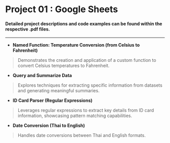 # Project 01 : Google Sheets

#### Detailed project descriptions and code examples can be found within the respective .pdf files.
---
- **Named Function: Temperature Conversion (from Celsius to Fahrenheit)**
>Demonstrates the creation and application of a custom function to convert Celsius temperatures to Fahrenheit.
- **Query and Summarize Data**
>Explores techniques for extracting specific information from datasets and generating meaningful summaries.
- **ID Card Parser (Regular Expressions)**
>Leverages regular expressions to extract key details from ID card information, showcasing pattern matching capabilities.
- **Date Conversion (Thai to English)**
>Handles date conversions between Thai and English formats.
